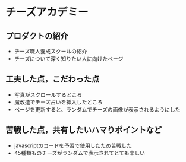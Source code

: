 # チーズアカデミー

## プロダクトの紹介

- チーズ職人養成スクールの紹介
- チーズについて深く知りたい人に向けたページ

## 工夫した点，こだわった点

- 写真がスクロールするところ
- 魔改造でチーズ占いを挿入したところ
- ページを更新すると、ランダムでチーズの画像が表示されるようにした

## 苦戦した点，共有したいハマりポイントなど

- javascriptのコードを予習で使用したため苦戦した
- 45種類ものチーズがランダムで表示されてとても楽しい

